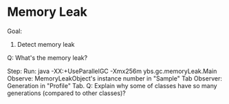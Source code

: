 Memory Leak
==
Goal:
1. Detect memory leak

Q: What's the memory leak?

Step:
Run: java -XX:+UseParallelGC -Xmx256m ybs.gc.memoryLeak.Main
Observe:
	MemoryLeakObject's instance number in "Sample" Tab
Observer:
	Generation in "Profile" Tab.
	Q: Explain why some of classes have so many generations (compared to other classes)?

